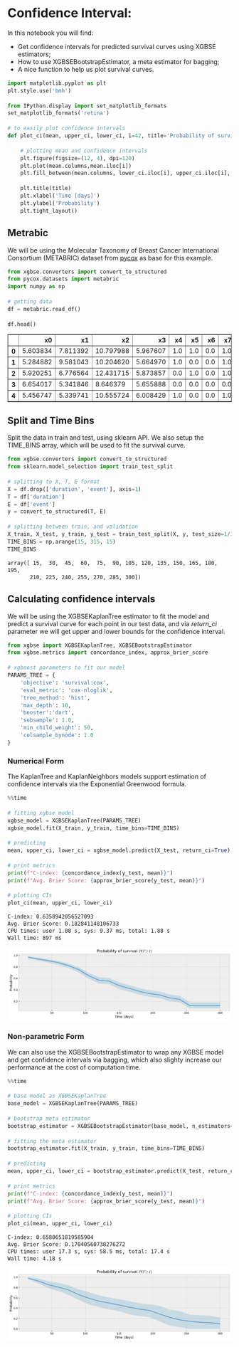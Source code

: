 # Confidence Interval:
In this notebook you will find:
- Get confidence intervals for predicted survival curves using XGBSE estimators;
- How to use XGBSEBootstrapEstimator, a meta estimator for bagging;
- A nice function to help us plot survival curves.


```python
import matplotlib.pyplot as plt
plt.style.use('bmh')

from IPython.display import set_matplotlib_formats
set_matplotlib_formats('retina')

# to easily plot confidence intervals
def plot_ci(mean, upper_ci, lower_ci, i=42, title='Probability of survival $P(T \geq t)$'):

    # plotting mean and confidence intervals
    plt.figure(figsize=(12, 4), dpi=120)
    plt.plot(mean.columns,mean.iloc[i])
    plt.fill_between(mean.columns, lower_ci.iloc[i], upper_ci.iloc[i], alpha=0.2)

    plt.title(title)
    plt.xlabel('Time [days]')
    plt.ylabel('Probability')
    plt.tight_layout()

```

## Metrabic

We will be using the Molecular Taxonomy of Breast Cancer International Consortium (METABRIC) dataset from [pycox](https://github.com/havakv/pycox#datasets) as base for this example.


```python
from xgbse.converters import convert_to_structured
from pycox.datasets import metabric
import numpy as np

# getting data
df = metabric.read_df()

df.head()
```




<div>
<style scoped>
    .dataframe tbody tr th:only-of-type {
        vertical-align: middle;
    }

    .dataframe tbody tr th {
        vertical-align: top;
    }

    .dataframe thead th {
        text-align: right;
    }
</style>
<table border="1" class="dataframe">
  <thead>
    <tr style="text-align: right;">
      <th></th>
      <th>x0</th>
      <th>x1</th>
      <th>x2</th>
      <th>x3</th>
      <th>x4</th>
      <th>x5</th>
      <th>x6</th>
      <th>x7</th>
      <th>x8</th>
      <th>duration</th>
      <th>event</th>
    </tr>
  </thead>
  <tbody>
    <tr>
      <th>0</th>
      <td>5.603834</td>
      <td>7.811392</td>
      <td>10.797988</td>
      <td>5.967607</td>
      <td>1.0</td>
      <td>1.0</td>
      <td>0.0</td>
      <td>1.0</td>
      <td>56.840000</td>
      <td>99.333336</td>
      <td>0</td>
    </tr>
    <tr>
      <th>1</th>
      <td>5.284882</td>
      <td>9.581043</td>
      <td>10.204620</td>
      <td>5.664970</td>
      <td>1.0</td>
      <td>0.0</td>
      <td>0.0</td>
      <td>1.0</td>
      <td>85.940002</td>
      <td>95.733330</td>
      <td>1</td>
    </tr>
    <tr>
      <th>2</th>
      <td>5.920251</td>
      <td>6.776564</td>
      <td>12.431715</td>
      <td>5.873857</td>
      <td>0.0</td>
      <td>1.0</td>
      <td>0.0</td>
      <td>1.0</td>
      <td>48.439999</td>
      <td>140.233337</td>
      <td>0</td>
    </tr>
    <tr>
      <th>3</th>
      <td>6.654017</td>
      <td>5.341846</td>
      <td>8.646379</td>
      <td>5.655888</td>
      <td>0.0</td>
      <td>0.0</td>
      <td>0.0</td>
      <td>0.0</td>
      <td>66.910004</td>
      <td>239.300003</td>
      <td>0</td>
    </tr>
    <tr>
      <th>4</th>
      <td>5.456747</td>
      <td>5.339741</td>
      <td>10.555724</td>
      <td>6.008429</td>
      <td>1.0</td>
      <td>0.0</td>
      <td>0.0</td>
      <td>1.0</td>
      <td>67.849998</td>
      <td>56.933334</td>
      <td>1</td>
    </tr>
  </tbody>
</table>
</div>



## Split and Time Bins

Split the data in train and test, using sklearn API. We also setup the TIME_BINS array, which will be used to fit the survival curve.


```python
from xgbse.converters import convert_to_structured
from sklearn.model_selection import train_test_split

# splitting to X, T, E format
X = df.drop(['duration', 'event'], axis=1)
T = df['duration']
E = df['event']
y = convert_to_structured(T, E)

# splitting between train, and validation
X_train, X_test, y_train, y_test = train_test_split(X, y, test_size=1/3, random_state = 0)
TIME_BINS = np.arange(15, 315, 15)
TIME_BINS
```




    array([ 15,  30,  45,  60,  75,  90, 105, 120, 135, 150, 165, 180, 195,
           210, 225, 240, 255, 270, 285, 300])



## Calculating confidence intervals

We will be using the XGBSEKaplanTree estimator to fit the model and predict a survival curve for each point in our test data, and via <i>return_ci</i> parameter we will get upper and lower bounds for the confidence interval.


```python
from xgbse import XGBSEKaplanTree, XGBSEBootstrapEstimator
from xgbse.metrics import concordance_index, approx_brier_score

# xgboost parameters to fit our model
PARAMS_TREE = {
    'objective': 'survival:cox',
    'eval_metric': 'cox-nloglik',
    'tree_method': 'hist',
    'max_depth': 10,
    'booster':'dart',
    'subsample': 1.0,
    'min_child_weight': 50,
    'colsample_bynode': 1.0
}
```

### Numerical Form

The KaplanTree and KaplanNeighbors models support estimation of confidence intervals via the Exponential Greenwood formula.


```python
%%time

# fitting xgbse model
xgbse_model = XGBSEKaplanTree(PARAMS_TREE)
xgbse_model.fit(X_train, y_train, time_bins=TIME_BINS)

# predicting
mean, upper_ci, lower_ci = xgbse_model.predict(X_test, return_ci=True)

# print metrics
print(f"C-index: {concordance_index(y_test, mean)}")
print(f"Avg. Brier Score: {approx_brier_score(y_test, mean)}")

# plotting CIs
plot_ci(mean, upper_ci, lower_ci)
```

    C-index: 0.6358942056527093
    Avg. Brier Score: 0.182841148106733
    CPU times: user 1.88 s, sys: 9.37 ms, total: 1.88 s
    Wall time: 897 ms




![png](./img/output_9_1.png)



### Non-parametric Form

We can also use the XGBSEBootstrapEstimator to wrap any XGBSE model and get confidence intervals via bagging, which also slighty increase our performance at the cost of computation time.


```python
%%time

# base model as XGBSEKaplanTree
base_model = XGBSEKaplanTree(PARAMS_TREE)

# bootstrap meta estimator
bootstrap_estimator = XGBSEBootstrapEstimator(base_model, n_estimators=100)

# fitting the meta estimator
bootstrap_estimator.fit(X_train, y_train, time_bins=TIME_BINS)

# predicting
mean, upper_ci, lower_ci = bootstrap_estimator.predict(X_test, return_ci=True)

# print metrics
print(f"C-index: {concordance_index(y_test, mean)}")
print(f"Avg. Brier Score: {approx_brier_score(y_test, mean)}")

# plotting CIs
plot_ci(mean, upper_ci, lower_ci)
```

    C-index: 0.6580651819585904
    Avg. Brier Score: 0.17040560738276272
    CPU times: user 17.3 s, sys: 58.5 ms, total: 17.4 s
    Wall time: 4.18 s




![png](./img/output_11_1.png)




```python

```


```python

```
